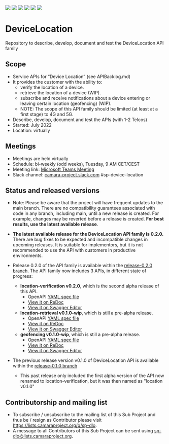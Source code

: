 <a href="https://github.com/camaraproject/DeviceLocation/commits/" title="Last Commit"><img src="https://img.shields.io/github/last-commit/camaraproject/DeviceLocation?style=plastic"></a>
<a href="https://github.com/camaraproject/DeviceLocation/issues" title="Open Issues"><img src="https://img.shields.io/github/issues/camaraproject/DeviceLocation?style=plastic"></a>
<a href="https://github.com/camaraproject/DeviceLocation/pulls" title="Open Pull Requests"><img src="https://img.shields.io/github/issues-pr/camaraproject/DeviceLocation?style=plastic"></a>
<a href="https://github.com/camaraproject/DeviceLocation/graphs/contributors" title="Contributors"><img src="https://img.shields.io/github/contributors/camaraproject/DeviceLocation?style=plastic"></a>
<a href="https://github.com/camaraproject/DeviceLocation" title="Repo Size"><img src="https://img.shields.io/github/repo-size/camaraproject/DeviceLocation?style=plastic"></a>
<a href="https://github.com/camaraproject/DeviceLocation/blob/main/LICENSE" title="License"><img src="https://img.shields.io/badge/License-Apache%202.0-green.svg?style=plastic"></a>

# DeviceLocation
Repository to describe, develop, document and test the DeviceLocation API family

## Scope
* Service APIs for “Device Location” (see APIBacklog.md)  
* It provides the customer with the ability to:  
  * verify the location of a device.
  * retrieve the location of a device (WIP).
  * subscribe and receive notifications about a device entering or leaving certain location (geofencing) (WIP). 
  * NOTE: The scope of this API family should be limited (at least at a first stage) to 4G and 5G.  
* Describe, develop, document and test the APIs (with 1-2 Telcos)  
* Started: July 2022
* Location: virtually  

## Meetings
* Meetings are held virtually
* Schedule: bi-weekly (odd weeks), Tuesday, 9 AM CET/CEST
* Meeting link: [Microsoft Teams Meeting](https://teams.microsoft.com/l/meetup-join/19%3ameeting_OGZlNTY3NGYtOGY1MS00NmE1LTk1ZjQtMjU5Nzc5MmRmYzkz%40thread.v2/0?context=%7b%22Tid%22%3a%229744600e-3e04-492e-baa1-25ec245c6f10%22%2c%22Oid%22%3a%22d068e45e-a3af-46a4-8b86-a333bc7ffe81%22%7d)
* Slack channel: [camara-project.slack.com](https://join.slack.com/t/camara-project/shared_invite/zt-26gy3e64n-o7Riy3MoXmzdaDEL3wlngg) #sp-device-location

## Status and released versions
* Note: Please be aware that the project will have frequent updates to the main branch. There are no compatibility guarantees associated with code in any branch, including main, until a new release is created. For example, changes may be reverted before a release is created. **For best results, use the latest available release**.
* **The latest available release for the DeviceLocation API family is 0.2.0.** There are bug fixes to be expected and incompatible changes in upcoming releases. It is suitable for implementors, but it is not recommended to use the API with customers in productive environments.
* Release 0.2.0 of the API family is available within the [release-0.2.0 branch](https://github.com/camaraproject/DeviceLocation/tree/release-0.2.0). The API family now includes 3 APIs, in different state of progress:
  - **location-verification v0.2.0**, which is the second alpha release of this API.
    - OpenAPI [YAML spec file](https://github.com/camaraproject/DeviceLocation/blob/release-0.2.0/code/API_definitions/location-verification.yaml)
    - [View it on ReDoc](https://redocly.github.io/redoc/?url=https://raw.githubusercontent.com/camaraproject/DeviceLocation/blob/release-0.2.0/code/API_definitions/location-verification.yaml&nocors)
    - [View it on Swagger Editor](https://editor.swagger.io/?url=https://raw.githubusercontent.com/camaraproject/DeviceLocation/blob/release-0.2.0/code/API_definitions/location-verification.yaml)
  - **location-retrieval v0.1.0-wip**, which is still a pre-alpha release.
    - OpenAPI [YAML spec file](https://github.com/camaraproject/DeviceLocation/blob/release-0.2.0/code/API_definitions/location-retrieval.yaml)
    - [View it on ReDoc](https://redocly.github.io/redoc/?url=https://raw.githubusercontent.com/camaraproject/DeviceLocation/blob/release-0.2.0/code/API_definitions/location-retrieval.yaml&nocors)
    - [View it on Swagger Editor](https://editor.swagger.io/?url=https://raw.githubusercontent.com/camaraproject/DeviceLocation/blob/release-0.2.0/code/API_definitions/location-retrieval.yaml)
  - **geofencing v0.1.0-wip**, which is still a pre-alpha release.
    - OpenAPI [YAML spec file](https://github.com/camaraproject/DeviceLocation/blob/release-0.2.0/code/API_definitions/geofencing.yaml)
    - [View it on ReDoc](https://redocly.github.io/redoc/?url=https://raw.githubusercontent.com/camaraproject/DeviceLocation/blob/release-0.2.0/code/API_definitions/geofencing.yaml&nocors)
    - [View it on Swagger Editor](https://editor.swagger.io/?url=https://raw.githubusercontent.com/camaraproject/DeviceLocation/blob/release-0.2.0/code/API_definitions/geofencing.yaml)

* The previous release version v0.1.0 of DeviceLocation API is available within the [release-0.1.0 branch](https://github.com/camaraproject/DeviceLocation/tree/release-0.1.0)
  - This past release only included the first alpha version of the API now renamed to location-verification, but it was then named as "location v0.1.0"

## Contributorship and mailing list
* To subscribe / unsubscribe to the mailing list of this Sub Project and thus be / resign as Contributor please visit <https://lists.camaraproject.org/g/sp-dlo>.
* A message to all Contributors of this Sub Project can be sent using <sp-dlo@lists.camaraproject.org>.
